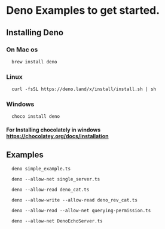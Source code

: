# Deno Examples to get started.

## Installing Deno

### On Mac os

```
  brew install deno
```

### Linux
```
  curl -fsSL https://deno.land/x/install/install.sh | sh
```

### Windows
```
  choco install deno
```
#### For Installing chocolately in windows https://chocolatey.org/docs/installation


## Examples

```
  deno simple_example.ts
```

```
  deno --allow-net single_server.ts
```

```
  deno --allow-read deno_cat.ts
```

```
  deno --allow-write --allow-read deno_rev_cat.ts
```


```
  deno --allow-read --allow-net querying-permission.ts
```

```
  deno --allow-net DenoEchoServer.ts
```
